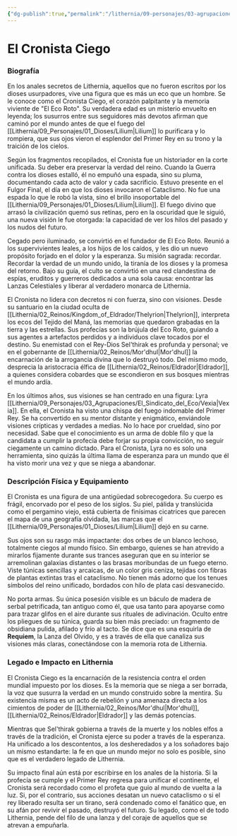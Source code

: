 ```yaml
---
{"dg-publish":true,"permalink":"/lithernia/09-personajes/03-agrupaciones/el-eco-roto/el-cronista-ciego/","tags":["lithernia","personajes","culto","Eco Roto","profecía","oráculo"]}
---
```


# El Cronista Ciego

### Biografía

En los anales secretos de Lithernia, aquellos que no fueron escritos por los dioses usurpadores, vive una figura que es más un eco que un hombre. Se le conoce como el Cronista Ciego, el corazón palpitante y la memoria viviente de "El Eco Roto". Su verdadera edad es un misterio envuelto en leyenda; los susurros entre sus seguidores más devotos afirman que caminó por el mundo antes de que el fuego del [[Lithernia/09_Personajes/01_Dioses/Lilium\|Lilium]] lo purificara y lo rompiera, que sus ojos vieron el esplendor del Primer Rey en su trono y la traición de los cielos.

Según los fragmentos recopilados, el Cronista fue un historiador en la corte unificada. Su deber era preservar la verdad del reino. Cuando la Guerra contra los dioses estalló, él no empuñó una espada, sino su pluma, documentando cada acto de valor y cada sacrificio. Estuvo presente en el Fulgor Final, el día en que los dioses invocaron el Cataclismo. No fue una espada lo que le robó la vista, sino el brillo insoportable del [[Lithernia/09_Personajes/01_Dioses/Lilium\|Lilium]]. El fuego divino que arrasó la civilización quemó sus retinas, pero en la oscuridad que le siguió, una nueva visión le fue otorgada: la capacidad de ver los hilos del pasado y los nudos del futuro.

Cegado pero iluminado, se convirtió en el fundador de El Eco Roto. Reunió a los supervivientes leales, a los hijos de los caídos, y les dio un nuevo propósito forjado en el dolor y la esperanza. Su misión sagrada: recordar. Recordar la verdad de un mundo unido, la tiranía de los dioses y la promesa del retorno. Bajo su guía, el culto se convirtió en una red clandestina de espías, eruditos y guerreros dedicados a una sola causa: encontrar las Lanzas Celestiales y liberar al verdadero monarca de Lithernia.

El Cronista no lidera con decretos ni con fuerza, sino con visiones. Desde su santuario en la ciudad oculta de [[Lithernia/02_Reinos/Kingdom_of_Eldrador/Thelyrion\|Thelyrion]], interpreta los ecos del Tejido del Maná, las memorias que quedaron grabadas en la tierra y las estrellas. Sus profecías son la brújula del Eco Roto, guiando a sus agentes a artefactos perdidos y a individuos clave tocados por el destino. Su enemistad con el Rey-Dios Sel'thirak es profunda y personal; ve en el gobernante de [[Lithernia/02_Reinos/Mor'dhul\|Mor'dhul]] la encarnación de la arrogancia divina que lo destruyó todo. Del mismo modo, desprecia la aristocracia élfica de [[Lithernia/02_Reinos/Eldrador\|Eldrador]], a quienes considera cobardes que se escondieron en sus bosques mientras el mundo ardía.

En los últimos años, sus visiones se han centrado en una figura: Lyra [[Lithernia/09_Personajes/03_Agrupaciones/El_Sindicato_del_Eco/Vexia\|Vexia]]. En ella, el Cronista ha visto una chispa del fuego indomable del Primer Rey. Se ha convertido en su mentor distante y enigmático, enviándole visiones crípticas y verdades a medias. No lo hace por crueldad, sino por necesidad. Sabe que el conocimiento es un arma de doble filo y que la candidata a cumplir la profecía debe forjar su propia convicción, no seguir ciegamente un camino dictado. Para el Cronista, Lyra no es solo una herramienta, sino quizás la última llama de esperanza para un mundo que él ha visto morir una vez y que se niega a abandonar.

### Descripción Física y Equipamiento

El Cronista es una figura de una antigüedad sobrecogedora. Su cuerpo es frágil, encorvado por el peso de los siglos. Su piel, pálida y translúcida como el pergamino viejo, está cubierta de finísimas cicatrices que parecen el mapa de una geografía olvidada, las marcas que el [[Lithernia/09_Personajes/01_Dioses/Lilium\|Lilium]] dejó en su carne.

Sus ojos son su rasgo más impactante: dos orbes de un blanco lechoso, totalmente ciegos al mundo físico. Sin embargo, quienes se han atrevido a mirarlos fijamente durante sus trances aseguran que en su interior se arremolinan galaxias distantes o las brasas moribundas de un fuego eterno. Viste túnicas sencillas y arcaicas, de un color gris ceniza, tejidas con fibras de plantas extintas tras el cataclismo. No tienen más adorno que los tenues símbolos del reino unificado, bordados con hilo de plata casi desvanecido.

No porta armas. Su única posesión visible es un báculo de madera de serbal petrificada, tan antiguo como él, que usa tanto para apoyarse como para trazar glifos en el aire durante sus rituales de adivinación. Oculto entre los pliegues de su túnica, guarda su bien más preciado: un fragmento de obsidiana pulida, afilado y frío al tacto. Se dice que es una esquirla de **Requiem**, la Lanza del Olvido, y es a través de ella que canaliza sus visiones más claras, conectándose con la memoria rota de Lithernia.

### Legado e Impacto en Lithernia

El Cronista Ciego es la encarnación de la resistencia contra el orden mundial impuesto por los dioses. Es la memoria que se niega a ser borrada, la voz que susurra la verdad en un mundo construido sobre la mentira. Su existencia misma es un acto de rebelión y una amenaza directa a los cimientos de poder de [[Lithernia/02_Reinos/Mor'dhul\|Mor'dhul]], [[Lithernia/02_Reinos/Eldrador\|Eldrador]] y las demás potencias.

Mientras que Sel'thirak gobierna a través de la muerte y los nobles elfos a través de la tradición, el Cronista ejerce su poder a través de la esperanza. Ha unificado a los descontentos, a los desheredados y a los soñadores bajo un mismo estandarte: la fe en que un mundo mejor no solo es posible, sino que es el verdadero legado de Lithernia.

Su impacto final aún está por escribirse en los anales de la historia. Si la profecía se cumple y el Primer Rey regresa para unificar el continente, el Cronista será recordado como el profeta que guio al mundo de vuelta a la luz. Si, por el contrario, sus acciones desatan un nuevo cataclismo o si el rey liberado resulta ser un tirano, será condenado como el fanático que, en su afán por revivir el pasado, destruyó el futuro. Su legado, como el de todo Lithernia, pende del filo de una lanza y del coraje de aquellos que se atrevan a empuñarla.
